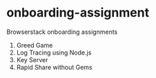 # onboarding-assignment

Browserstack onboarding assignments
1. Greed Game
2. Log Tracing using Node.js
3. Key Server 
4. Rapid Share without Gems
